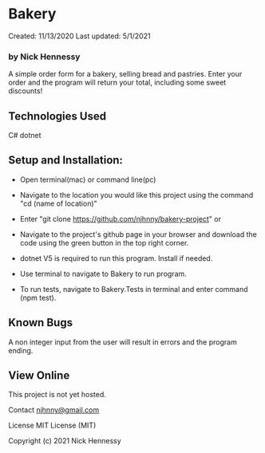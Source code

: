 # Bakery
Created: 11/13/2020 Last updated: 5/1/2021

### by Nick Hennessy
A simple order form for a bakery, selling bread and pastries. Enter your order and the program will return your total, including some sweet discounts!

## Technologies Used
C#
dotnet

## Setup and Installation:
* Open terminal(mac) or command line(pc)
* Navigate to the location you would like this project using the command "cd (name of location)"
* Enter "git clone https://github.com/njhnny/bakery-project"
or

* Navigate to the project's github page in your browser and download the code using the green button in the top right corner.

* dotnet V5 is required to run this program. Install if needed.

* Use terminal to navigate to Bakery to run program.
* To run tests, navigate to Bakery.Tests in terminal and enter command (npm test).

## Known Bugs
A non integer input from the user will result in errors and the program ending.

## View Online
This project is not yet hosted.

Contact
njhnny@gmail.com

License
MIT License (MIT)

Copyright (c) 2021 Nick Hennessy


